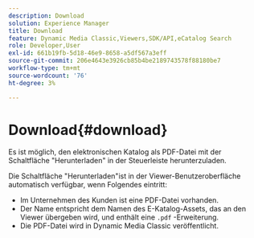 ```yaml
---
description: Download
solution: Experience Manager
title: Download
feature: Dynamic Media Classic,Viewers,SDK/API,eCatalog Search
role: Developer,User
exl-id: 661b19fb-5d18-46e9-8658-a5df567a3eff
source-git-commit: 206e4643e3926cb85b4be2189743578f88180be7
workflow-type: tm+mt
source-wordcount: '76'
ht-degree: 3%

---
```


# Download{#download}

Es ist möglich, den elektronischen Katalog als PDF-Datei mit der Schaltfläche &quot;Herunterladen&quot; in der Steuerleiste herunterzuladen.

Die Schaltfläche &quot;Herunterladen&quot;ist in der Viewer-Benutzeroberfläche automatisch verfügbar, wenn Folgendes eintritt:

* Im Unternehmen des Kunden ist eine PDF-Datei vorhanden.
* Der Name entspricht dem Namen des E-Katalog-Assets, das an den Viewer übergeben wird, und enthält eine `.pdf` -Erweiterung.
* Die PDF-Datei wird in Dynamic Media Classic veröffentlicht.
